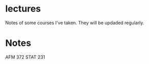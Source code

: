 # lectures
Notes of some courses I've taken.
They will be updaded regularly.

# Notes
AFM 372
STAT 231
